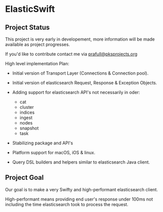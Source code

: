 # ElasticSwift

## Project Status

This project is very early in developement, more information will be made available as project progresses.

If you'd like to contribute contact me via <prafull@pksprojects.org>

High level implementation Plan:

* Initial version of Transport Layer (Connections & Connection pool).

* Initial version of elasticsearch Request, Response & Exception Objects.

* Adding support for elasticsearch API's not necessarily in oder:
  * cat
  * cluster
  * indices
  * ingest
  * nodes
  * snapshot
  * task

* Stabilizing package and API's

* Platform support for macOS, iOS & linux.

* Query DSL builders and helpers similar to elasticsearch Java client.

## Project Goal

Our goal is to make a very Swifty and high-performant elasticsearch client.

High-performant means providing end user's response under 100ms not including the time elasticsearch took to process the request.